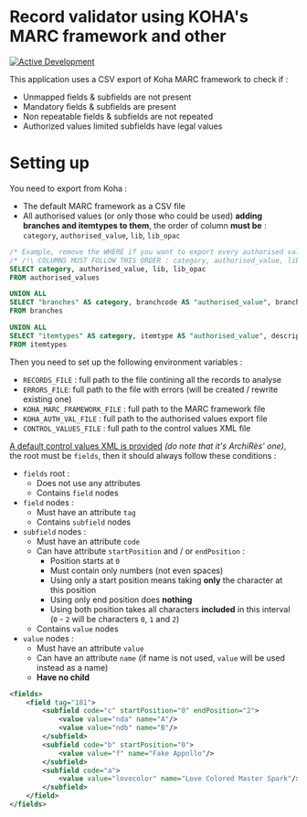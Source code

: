 # Record validator using KOHA's MARC framework and other

[![Active Development](https://img.shields.io/badge/Maintenance%20Level-Actively%20Developed-brightgreen.svg)](https://gist.github.com/cheerfulstoic/d107229326a01ff0f333a1d3476e068d)

This application uses a CSV export of Koha MARC framework to check if :

* Unmapped fields & subfields are not present
* Mandatory fields & subfields are present
* Non repeatable fields & subfields are not repeated
* Authorized values limited subfields have legal values

# Setting up

You need to export from Koha :

* The default MARC framework as a CSV file
* All authorised values (or only those who could be used) __adding branches and itemtypes to them__, the order of column __must be__ : `category`, `authorised_value`, `lib`, `lib_opac`

``` SQL
/* Example, remove the WHERE if you want to export every authorised value */
/* /!\ COLUMNS MUST FOLLOW THIS ORDER : category, authorised_value, lib, lib_opac */
SELECT category, authorised_value, lib, lib_opac
FROM authorised_values

UNION ALL 
SELECT "branches" AS category, branchcode AS "authorised_value", branchname as "lib", branchname as "lib_opac"
FROM branches

UNION ALL 
SELECT "itemtypes" AS category, itemtype AS "authorised_value", description as "lib", description as "lib_opac"
FROM itemtypes
```

Then you need to set up the following environment variables :

* `RECORDS_FILE` : full path to the file contining all the records to analyse
* `ERRORS_FILE`: full path to the file with errors (will be created / rewrite existing one)
* `KOHA_MARC_FRAMEWORK_FILE` : full path to the MARC framework file
* `KOHA_AUTH_VAL_FILE` : full path to the authorised values export file
* `CONTROL_VALUES_FILE` : full path to the control values XML file

[A default control values XML is provided](./controled_values.xml) _(do note that it's ArchiRès' one)_, the root must be `fields`, then it should always follow these conditions :

* `fields` root :
  * Does not use any attributes
  * Contains `field` nodes
* `field` nodes :
  * Must have an attribute `tag`
  * Contains `subfield` nodes
* `subfield` nodes :
  * Must have an attribute `code`
  * Can have attribute `startPosition` and / or `endPosition` :
    * Position starts at `0`
    * Must contain only numbers (not even spaces)
    * Using only a start position means taking __only__ the character at this position
    * Using only end position does __nothing__
    * Using both position takes all characters __included__ in this interval (`0` - `2` will be characters `0`, `1` and `2`)
  * Contains `value` nodes
* `value` nodes :
  * Must have an attribute `value`
  * Can have an attribute `name` (if name is not used, `value` will be used instead as a name)
  * __Have no child__

``` XML
<fields>
    <field tag="181">
        <subfield code="c" startPosition="0" endPosition="2">
            <value value="nda" name="A"/>
            <value value="ndb" name="B"/>
        </subfield>
        <subfield code="b" startPosition="0">
            <value value="f" name="Fake Appollo"/>
        </subfield>
        <subfield code="a">
            <value value="lovecolor" name="Love Colored Master Spark"/>
        </subfield>
    </field>
</fields>
```